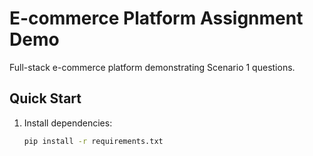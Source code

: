 # E-commerce Platform Assignment Demo

Full-stack e-commerce platform demonstrating Scenario 1 questions.

## Quick Start

1. Install dependencies:
   ```bash
   pip install -r requirements.txt
